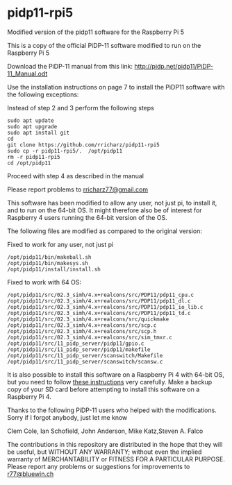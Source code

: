 # pidp11-rpi5
Modified version of the pidp11 software for the Raspberry Pi 5

This is a copy of the official PiDP-11 software modified
to run on the Raspberry Pi 5

Download the PiDP-11 manual from this link:
http://pidp.net/pidp11/PiDP-11_Manual.odt

Use the installation instructions on page 7 to install the
PiDP11 software with the following exceptions:

Instead of step 2 and 3 perform the following steps


    sudo apt update
    sudo apt upgrade
    sudo apt install git
    cd
    git clone https://github.com/rricharz/pidp11-rpi5
    sudo cp -r pidp11-rpi5/.  /opt/pidp11
    rm -r pidp11-rpi5
    cd /opt/pidp11

Proceed with step 4 as described in the manual

Please report problems to rricharz77@gmail.com

This software has been modified to allow any user, not
just pi, to install it, and to run on the 64-bit OS. It might
therefore also be of interest for Raspberry 4 users running
the 64-bit version of the OS.

The following files are modified as compared to the original version:

Fixed to work for any user, not just pi

    /opt/pidp11/bin/makeball.sh
    /opt/pidp11/bin/makesys.sh
    /opt/pidp11/install/install.sh

Fixed to work with 64 OS:

    /opt/pidp11/src/02.3_simh/4.x+realcons/src/PDP11/pdp11_cpu.c
    /opt/pidp11/src/02.3_simh/4.x+realcons/src/PDP11/pdp11_dl.c
    /opt/pidp11/src/02.3_simh/4.x+realcons/src/PDP11/pdp11_io_lib.c
    /opt/pidp11/src/02.3_simh/4.x+realcons/src/PDP11/pdp11_td.c
    /opt/pidp11/src/02.3_simh/4.x+realcons/src/quickmake
    /opt/pidp11/src/02.3_simh/4.x+realcons/src/scp.c
    /opt/pidp11/src/02.3_simh/4.x+realcons/src/scp.h
    /opt/pidp11/src/02.3_simh/4.x+realcons/src/sim_tmxr.c 
    /opt/pidp11/src/11_pidp_server/pidp11/gpio.c
    /opt/pidp11/src/11_pidp_server/pidp11/makefile
    /opt/pidp11/src/11_pidp_server/scanswitch/Makefile
    /opt/pidp11/src/11_pidp_server/scanswitch/scansw.c

It is also possible to install this software on a Raspberry
Pi 4 with 64-bit OS, but you need to follow
[these instructions](rpi4.txt)
very carefully. Make a backup copy of your SD card before
attempting to install this software on a Raspberry Pi 4.

Thanks to the following PiDP-11 users who helped with the
modifications. Sorry if I forgot anybody, just let me know

Clem Cole, Ian Schofield, John Anderson, Mike Katz,Steven A. Falco

The contributions in this repository are distributed in the hope that they will be useful,
but WITHOUT ANY WARRANTY; without even the implied warranty of MERCHANTABILITY or FITNESS
FOR A PARTICULAR PURPOSE. 
Please report any problems or suggestions for improvements to r77@bluewin.ch



